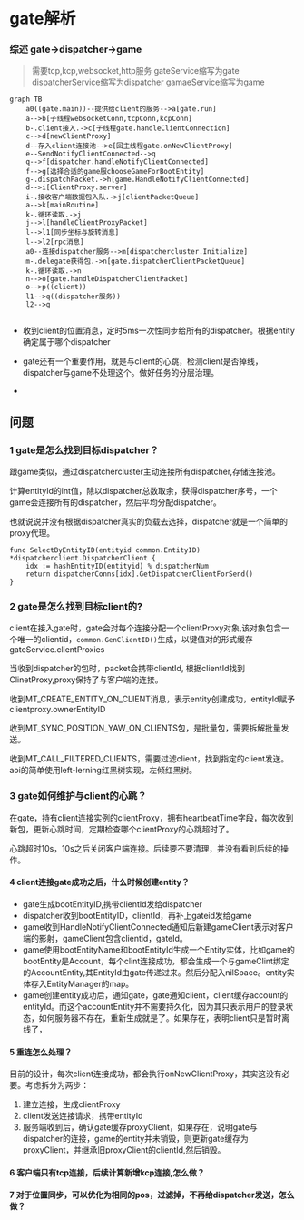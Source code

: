 # gate解析



### 综述 gate->dispatcher->game
>需要tcp,kcp,websocket,http服务
>gateService缩写为gate
>dispatcherService缩写为dispatcher
>gamaeService缩写为game

```mermaid
graph TB
    a0((gate.main))--提供给client的服务-->a[gate.run]
    a-->b[子线程websocketConn,tcpConn,kcpConn]
    b-.client接入.->c[子线程gate.handleClientConnection]
    c-->d[newClientProxy]
    d--存入client连接池-->e[回主线程gate.onNewClientProxy]
    e--SendNotifyClientConnected-->q
    q-->f[dispatcher.handleNotifyClientConnected]
    f-->g[选择合适的game服chooseGameForBootEntity]
    g-.dispatchPacket.->h[game.HandleNotifyClientConnected]
    d-->i[ClientProxy.server]
    i-.接收客户端数据包入队.->j[clientPacketQueue]
    a-->k[mainRoutine]
    k-.循环读取.->j
    j-->l[handleClientProxyPacket]
    l-->l1[同步坐标与旋转消息]
    l-->l2[rpc消息]
    a0--连接dispatcher服务-->m[dispatchercluster.Initialize]
    m-.delegate获得包.->n[gate.dispatcherClientPacketQueue]
    k-.循环读取.->n
    n-->o[gate.handleDispatcherClientPacket]
    o-->p((client))
    l1-->q((dispatcher服务))
    l2-->q


```

* 收到client的位置消息，定时5ms一次性同步给所有的dispatcher。根据entity确定属于哪个dispatcher

* gate还有一个重要作用，就是与client的心跳，检测client是否掉线，dispatcher与game不处理这个。做好任务的分层治理。

* 


## 问题

 ### 1 gate是怎么找到目标dispatcher？

跟game类似，通过dispatchercluster主动连接所有dispatcher,存储连接池。

计算entityId的int值，除以dispatcher总数取余，获得dispatcher序号，一个game会连接所有的dispatcher，然后平均分配dispatcher。

也就说说并没有根据dispatcher真实的负载去选择，dispatcher就是一个简单的proxy代理。

```
func SelectByEntityID(entityid common.EntityID) *dispatcherclient.DispatcherClient {
	idx := hashEntityID(entityid) % dispatcherNum
	return dispatcherConns[idx].GetDispatcherClientForSend()
}
```

 ### 2 gate是怎么找到目标client的?

 client在接入gate时，gate会对每个连接分配一个clientProxy对象,该对象包含一个唯一的clientid，`common.GenClientID()`生成，以键值对的形式缓存gateService.clientProxies

 当收到dispatcher的包时，packet会携带clientId, 根据clientId找到ClinetProxy,proxy保持了与客户端的连接。

 收到MT_CREATE_ENTITY_ON_CLIENT消息，表示entity创建成功，entityId赋予clientproxy.ownerEntityID

 收到MT_SYNC_POSITION_YAW_ON_CLIENTS包，是批量包，需要拆解批量发送。

 收到MT_CALL_FILTERED_CLIENTS，需要过滤client，找到指定的client发送。aoi的简单使用left-lerning红黑树实现，左倾红黑树。

### 3 gate如何维护与client的心跳？


在gate，持有client连接实例的clientProxy，拥有heartbeatTime字段，每次收到新包，更新心跳时间，定期检查哪个clientProxy的心跳超时了。

心跳超时10s，10s之后关闭客户端连接。后续要不要清理，并没有看到后续的操作。

#### 4 client连接gate成功之后，什么时候创建entity？

* gate生成bootEntityID,携带clientId发给dispatcher
* dispatcher收到bootEntityID，clientId，再补上gateid发给game
* game收到HandleNotifyClientConnected通知后新建gameClient表示对客户端的影射，gameClient包含clientid，gateId。
* game使用bootEntityName和bootEntityId生成一个Entity实体，比如game的bootEntity是Account，每个clint连接成功，都会生成一个与gameClint绑定的AccountEntity,其EntityId由gate传递过来。然后分配入nilSpace。entity实体存入EntityManager的map。
* game创建entity成功后，通知gate，gate通知client，client缓存account的entityId。而这个accountEntity并不需要持久化，因为其只表示用户的登录状态，如何服务器不存在，重新生成就是了。如果存在，表明client只是暂时离线了，

#### 5 重连怎么处理？

目前的设计，每次client连接成功，都会执行onNewClientProxy，其实这没有必要。考虑拆分为两步：
1. 建立连接，生成clientProxy
2. client发送连接请求，携带entityId
3. 服务端收到后，确认gate缓存proxyClient，如果存在，说明gate与dispatcher的连接，game的entity并未销毁，则更新gate缓存为proxyClient，并继承旧proxyClient的clientId,然后销毁。

#### 6 客户端只有tcp连接，后续计算新增kcp连接,怎么做？

#### 7 对于位置同步，可以优化为相同的pos，过滤掉，不再给dispatcher发送，怎么做？